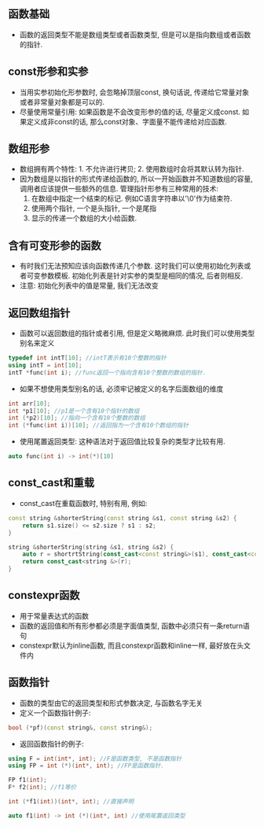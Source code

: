 ## 函数基础

* 函数的返回类型不能是数组类型或者函数类型, 但是可以是指向数组或者函数的指针.

## const形参和实参

* 当用实参初始化形参数时, 会忽略掉顶层const, 换句话说, 传递给它常量对象或者非常量对象都是可以的.
* 尽量使用常量引用: 如果函数是不会改变形参的值的话, 尽量定义成const. 如果定义成非const的话, 那么const对象、字面量不能传递给对应函数.

## 数组形参

* 数组拥有两个特性: 1. 不允许进行拷贝; 2. 使用数组时会将其默认转为指针.
* 因为数组是以指针的形式传递给函数的, 所以一开始函数并不知道数组的容量, 调用者应该提供一些额外的信息. 管理指针形参有三种常用的技术:
  1. 在数组中指定一个结束的标记. 例如C语言字符串以'\0'作为结束符.
  2. 使用两个指针, 一个是头指针, 一个是尾指
  3. 显示的传递一个数组的大小给函数.

## 含有可变形参的函数

* 有时我们无法预知应该向函数传递几个参数. 这时我们可以使用初始化列表或者可变参数模板. 初始化列表是针对实参的类型是相同的情况, 后者则相反.
* 注意: 初始化列表中的值是常量, 我们无法改变

## 返回数组指针

* 函数可以返回数组的指针或者引用, 但是定义略微麻烦. 此时我们可以使用类型别名来定义

```c++
typedef int intT[10]; //intT表示有10个整数的指针
using intT = int[10];
intT *func(int i); //func返回一个指向含有10个整数的数组的指针.
```

* 如果不想使用类型别名的话, 必须牢记被定义的名字后面数组的维度

```c++
int arr[10];
int *p1[10]; //p1是一个含有10个指针的数组
int (*p2)[10]; //指向一个含有10个整数的数组
int (*func(int i))[10]; //返回指为一个含有10个数组的指针
```

* 使用尾置返回类型: 这种语法对于返回值比较复杂的类型才比较有用.

```c++
auto func(int i) -> int(*)[10]
```

## const_cast和重载

* const_cast在重载函数时, 特别有用, 例如:

```c++
const string &shorterString(const string &s1, const string &s2) {
    return s1.size() <= s2.size ? s1 : s2;
}

string &shorterString(string &s1, string &s2) {
    auto r = shortrtString(const_cast<const string&>(s1), const_cast<const string&>(s2));
    return const_cast<string &>(r);
}

```

## constexpr函数

* 用于常量表达式的函数
* 函数的返回值和所有形参都必须是字面值类型, 函数中必须只有一条return语句
* constexpr默认为inline函数, 而且constexpr函数和inline一样, 最好放在头文件内

## 函数指针

* 函数的类型由它的返回类型和形式参数决定, 与函数名字无关
* 定义一个函数指针例子:

```c++
bool (*pf)(const string&, const string&);
```

* 返回函数指针的例子:

```c++
using F = int(int*, int); //F是函数类型, 不是函数指针
using FP = int (*)(int*, int); //FP是函数指针.

FP f1(int);
F* f2(int); //f1等价

int (*f1(int))(int*, int); //直接声明

auto f1(int) -> int (*)(int*, int) //使用尾置返回类型
```

